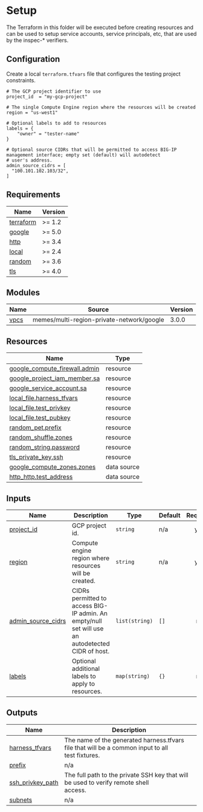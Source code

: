 # Setup

The Terraform in this folder will be executed before creating resources and can
be used to setup service accounts, service principals, etc, that are used by the
inspec-* verifiers.

## Configuration

Create a local `terraform.tfvars` file that configures the testing project
constraints.

```hcl
# The GCP project identifier to use
project_id  = "my-gcp-project"

# The single Compute Engine region where the resources will be created
region = "us-west1"

# Optional labels to add to resources
labels = {
    "owner" = "tester-name"
}

# Optional source CIDRs that will be permitted to access BIG-IP management interface; empty set (default) will autodetect
# user's address.
admin_source_cidrs = [
  "100.101.102.103/32",
]
```

<!-- markdownlint-disable MD033 MD034 -->
<!-- BEGINNING OF PRE-COMMIT-TERRAFORM DOCS HOOK -->
## Requirements

| Name | Version |
|------|---------|
| <a name="requirement_terraform"></a> [terraform](#requirement\_terraform) | >= 1.2 |
| <a name="requirement_google"></a> [google](#requirement\_google) | >= 5.0 |
| <a name="requirement_http"></a> [http](#requirement\_http) | >= 3.4 |
| <a name="requirement_local"></a> [local](#requirement\_local) | >= 2.4 |
| <a name="requirement_random"></a> [random](#requirement\_random) | >= 3.6 |
| <a name="requirement_tls"></a> [tls](#requirement\_tls) | >= 4.0 |

## Modules

| Name | Source | Version |
|------|--------|---------|
| <a name="module_vpcs"></a> [vpcs](#module\_vpcs) | memes/multi-region-private-network/google | 3.0.0 |

## Resources

| Name | Type |
|------|------|
| [google_compute_firewall.admin](https://registry.terraform.io/providers/hashicorp/google/latest/docs/resources/compute_firewall) | resource |
| [google_project_iam_member.sa](https://registry.terraform.io/providers/hashicorp/google/latest/docs/resources/project_iam_member) | resource |
| [google_service_account.sa](https://registry.terraform.io/providers/hashicorp/google/latest/docs/resources/service_account) | resource |
| [local_file.harness_tfvars](https://registry.terraform.io/providers/hashicorp/local/latest/docs/resources/file) | resource |
| [local_file.test_privkey](https://registry.terraform.io/providers/hashicorp/local/latest/docs/resources/file) | resource |
| [local_file.test_pubkey](https://registry.terraform.io/providers/hashicorp/local/latest/docs/resources/file) | resource |
| [random_pet.prefix](https://registry.terraform.io/providers/hashicorp/random/latest/docs/resources/pet) | resource |
| [random_shuffle.zones](https://registry.terraform.io/providers/hashicorp/random/latest/docs/resources/shuffle) | resource |
| [random_string.password](https://registry.terraform.io/providers/hashicorp/random/latest/docs/resources/string) | resource |
| [tls_private_key.ssh](https://registry.terraform.io/providers/hashicorp/tls/latest/docs/resources/private_key) | resource |
| [google_compute_zones.zones](https://registry.terraform.io/providers/hashicorp/google/latest/docs/data-sources/compute_zones) | data source |
| [http_http.test_address](https://registry.terraform.io/providers/hashicorp/http/latest/docs/data-sources/http) | data source |

## Inputs

| Name | Description | Type | Default | Required |
|------|-------------|------|---------|:--------:|
| <a name="input_project_id"></a> [project\_id](#input\_project\_id) | GCP project id. | `string` | n/a | yes |
| <a name="input_region"></a> [region](#input\_region) | Compute engine region where resources will be created. | `string` | n/a | yes |
| <a name="input_admin_source_cidrs"></a> [admin\_source\_cidrs](#input\_admin\_source\_cidrs) | CIDRs permitted to access BIG-IP admin. An empty/null set will use an autodetected CIDR of host. | `list(string)` | `[]` | no |
| <a name="input_labels"></a> [labels](#input\_labels) | Optional additional labels to apply to resources. | `map(string)` | `{}` | no |

## Outputs

| Name | Description |
|------|-------------|
| <a name="output_harness_tfvars"></a> [harness\_tfvars](#output\_harness\_tfvars) | The name of the generated harness.tfvars file that will be a common input to all<br>test fixtures. |
| <a name="output_prefix"></a> [prefix](#output\_prefix) | n/a |
| <a name="output_ssh_privkey_path"></a> [ssh\_privkey\_path](#output\_ssh\_privkey\_path) | The full path to the private SSH key that will be used to verify remote shell<br>access. |
| <a name="output_subnets"></a> [subnets](#output\_subnets) | n/a |
<!-- END OF PRE-COMMIT-TERRAFORM DOCS HOOK -->
<!-- markdownlint-enable MD033 MD034 -->
